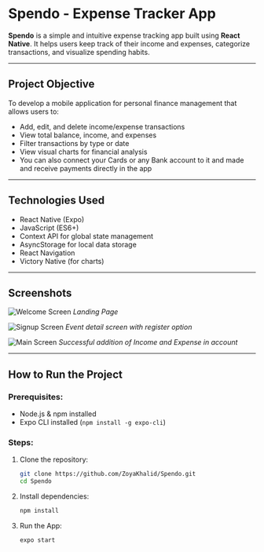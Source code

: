 # Spendo - Expense Tracker App 

**Spendo** is a simple and intuitive expense tracking app built using **React Native**. It helps users keep track of their income and expenses, categorize transactions, and visualize spending habits.

---

##  Project Objective

To develop a mobile application for personal finance management that allows users to:
- Add, edit, and delete income/expense transactions
- View total balance, income, and expenses
- Filter transactions by type or date
- View visual charts for financial analysis
- You can also connect your Cards or any Bank account to it and made and receive payments directly in the app

---

## Technologies Used

- React Native (Expo)
- JavaScript (ES6+)
- Context API for global state management
- AsyncStorage for local data storage
- React Navigation
- Victory Native (for charts)

---

## Screenshots

![Welcome Screen](screenshots/welcome.png)
*Landing Page*

![Signup Screen](screenshots/signup.png)
*Event detail screen with register option*

![Main Screen](screenshots/main.png)
*Successful addition of Income and Expense in account*

---

## How to Run the Project

### Prerequisites:
- Node.js & npm installed
- Expo CLI installed (`npm install -g expo-cli`)

### Steps:
1. Clone the repository:
   ```bash
   git clone https://github.com/ZoyaKhalid/Spendo.git
   cd Spendo
2. Install  dependencies:
   ```bash
   npm install
3. Run the App:
   ```bash
   expo start
